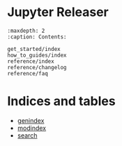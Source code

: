 # Jupyter Releaser

```{toctree}
:maxdepth: 2
:caption: Contents:

get_started/index
how_to_guides/index
reference/index
reference/changelog
reference/faq
```

# Indices and tables

* [genindex](genindex)
* [modindex](modindex)
* [search](search)
